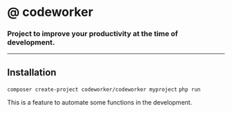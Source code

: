 # @ codeworker
### Project to improve your productivity at the time of development.

---

## Installation

```composer create-project codeworker/codeworker myproject```
```php run```

This is a feature to automate some functions in the development.